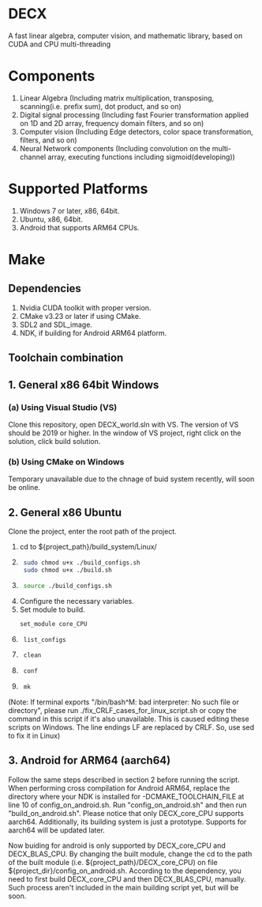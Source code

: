 # DECX
A fast linear algebra, computer vision, and mathematic library, based on CUDA and CPU multi-threading

# Components
1. Linear Algebra (Including matrix multiplication, transposing, scanning(i.e. prefix sum), dot product, and so on)
2. Digital signal processing (Including fast Fourier transformation applied on 1D and 2D array, frequency domain filters, and so on)
3. Computer vision (Including Edge detectors, color space transformation, filters, and so on)
4. Neural Network components (Including convolution on the multi-channel array, executing functions including sigmoid(developing))

# Supported Platforms
1. Windows 7 or later, x86, 64bit.
2. Ubuntu, x86, 64bit.
3. Android that supports ARM64 CPUs.


# Make
## Dependencies
1. Nvidia CUDA toolkit with proper version.
2. CMake v3.23 or later if using CMake.
3. SDL2 and SDL_image.
4. NDK, if building for Android ARM64 platform.

## Toolchain combination

## 1. General x86 64bit Windows
### (a) Using Visual Studio (VS)
Clone this repository, open DECX_world.sln with VS. The version of VS should be 2019 or higher. In the window of VS project, right click on the solution, click build solution.

### (b) Using CMake on Windows
Temporary unavailable due to the chnage of buid system recently, will soon be online.

## 2. General x86 Ubuntu
Clone the project, enter the root path of the project. 
1. cd to ${project\_path}/build_system/Linux/
2. ```bash 
    sudo chmod u+x ./build_configs.sh
    sudo chmod u+x ./build.sh
3. ```bash
    source ./build_configs.sh
4. Configure the necessary variables.
5. Set module to build.
    ```bash 
    set_module core_CPU
6. ```bash
    list_configs
7. ```bash
    clean
8. ```bash
    conf
9. ```bash
    mk

(Note: If terminal exports "/bin/bash^M: bad interpreter: No such file or directory", please run ./fix_CRLF_cases_for_linux_script.sh or copy the command in this script if it's also unavailable. This is caused editing these scripts on Windows. The line endings LF are replaced by CRLF. So, use sed to fix it in Linux)

## 3. Android for ARM64 (aarch64)
Follow the same steps described in section 2 before running the script. When performing cross compilation for Android ARM64, replace the directory where your NDK is installed for -DCMAKE_TOOLCHAIN_FILE at line 10 of config_on_android.sh. Run "config_on_android.sh" and then run "build_on_android.sh". Please notice that only DECX_core_CPU supports aarch64. Additionally, its building system is just a prototype. Supports for aarch64 will be updated later.

Now buiding for android is only supported by DECX_core_CPU and DECX_BLAS_CPU. By changing the built module, change the cd to the path of the built module (i.e. \${project_path}/DECX_core_CPU) on file ${project_dir}/config_on_android.sh. According to the dependency, you need to first build DECX_core_CPU and then DECX_BLAS_CPU, manually. Such process aren't included in the main building script yet, but will be soon.
